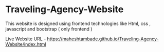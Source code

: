 # Traveling-Agency-Website

This website is designed using frontend technologies like Html, css , javascript and bootstrap ( only frontend )


Live Website URL - https://maheshtambade.github.io/Traveling-Agency-Website/index.html

